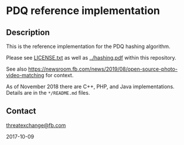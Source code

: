 # PDQ reference implementation

## Description

This is the reference implementation for the PDQ hashing algorithm.

Please see
[LICENSE.txt](https://github.com/facebook/ThreatExchange/blob/main/pdq/LICENSE.txt)
as well as
[../hashing.pdf](https://github.com/facebook/ThreatExchange/blob/main/hashing/hashing.pdf)
within this repository.

See also https://newsroom.fb.com/news/2019/08/open-source-photo-video-matching for context.

As of November 2018 there are C++, PHP, and Java implementations.  Details are in the `*/README.md` files.

## Contact

threatexchange@fb.com

2017-10-09
